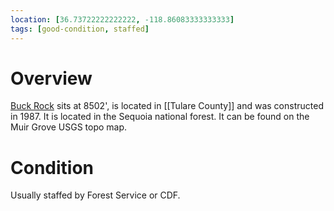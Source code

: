 ```yaml
---
location: [36.73722222222222, -118.86083333333333]
tags: [good-condition, staffed]
---
```


# Overview

[Buck Rock](http://www.peakbagging.com/CALookoutPhotos/BuckRock.html) sits at 8502', is located in [[Tulare County]] and was constructed in 1987. It is located in the Sequoia national forest. It can be found on the Muir Grove USGS topo map.

# Condition

Usually staffed by Forest Service or CDF.